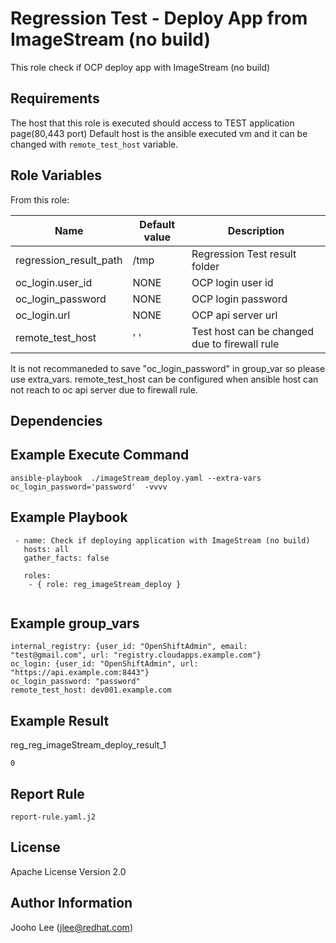 Regression Test - Deploy App from ImageStream (no build)
============

This role check if OCP deploy app with ImageStream (no build)

Requirements
------------
The host that this role is executed should access to TEST application page(80,443 port)
Default host is the ansible executed vm  and it can be changed with `remote_test_host` variable.


Role Variables
--------------

From this role:

| Name                        | Default value                                 | Description                                                                 |
|-----------------------------|-----------------------------------------------|-----------------------------------------------------------------------------|
| regression_result_path      | /tmp                                          | Regression Test result folder                                               |
| oc_login.user_id            | NONE                                          | OCP login user id                                                           |
| oc_login_password           | NONE                                          | OCP login password                                                          |
| oc_login.url                | NONE                                          | OCP api server url                                                          |
| remote_test_host            | ' '                                           | Test host can be changed due to firewall rule                               |

It is not recommaneded to save "oc_login_password" in group_var so please use extra_vars.
remote_test_host can be configured when ansible host can not reach to oc api server due to firewall rule.

Dependencies
------------

Example Execute Command
-----------------------
```
ansible-playbook  ./imageStream_deploy.yaml --extra-vars oc_login_password='password'  -vvvv
```

Example Playbook
----------------

```
 - name: Check if deploying application with ImageStream (no build)
   hosts: all
   gather_facts: false

   roles:
    - { role: reg_imageStream_deploy }


```

Example group_vars
------------------
```
internal_registry: {user_id: "OpenShiftAdmin", email: "test@gmail.com", url: "registry.cloudapps.example.com"}
oc_login: {user_id: "OpenShiftAdmin", url: "https://api.example.com:8443"}
oc_login_password: "password"
remote_test_host: dev001.example.com
```

Example Result 
--------------
reg_reg_imageStream_deploy_result_1
```
0 
```

Report Rule
-----------
```
report-rule.yaml.j2
```

License
-------

Apache License Version 2.0

Author Information
------------------

Jooho Lee (jlee@redhat.com)
